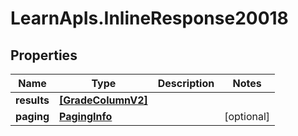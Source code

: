 # LearnApIs.InlineResponse20018

## Properties
Name | Type | Description | Notes
------------ | ------------- | ------------- | -------------
**results** | [**[GradeColumnV2]**](GradeColumnV2.md) |  | 
**paging** | [**PagingInfo**](PagingInfo.md) |  | [optional] 
